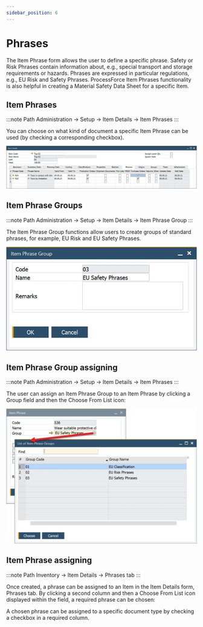```yaml
---
sidebar_position: 6
---
```


# Phrases

The Item Phrase form allows the user to define a specific phrase. Safety or Risk Phrases contain information about, e.g., special transport and storage requirements or hazards. Phrases are expressed in particular regulations, e.g., EU Risk and Safety Phrases. ProcessForce Item Phrases functionality is also helpful in creating a Material Safety Data Sheet for a specific Item.

## Item Phrases

:::note Path
    Administration → Setup → Item Details → Item Phrases
:::

You can choose on what kind of document a specific Item Phrase can be used (by checking a corresponding checkbox).

![Item Phrase](./media/item-details-phrases.webp)

## Item Phrase Groups

:::note Path
    Administration → Setup → Item Details → Item Phrase Group
:::

The Item Phrase Group functions allow users to create groups of standard phrases, for example, EU Risk and EU Safety Phrases.

![Item Phrase Groups](./media/phrases/item-phrase-groups.webp)

## Item Phrase Group assigning

:::note Path
    Administration → Setup → Item Details → Item Phrases
:::

The user can assign an Item Phrase Group to an Item Phrase by clicking a Group field and then the Choose From List icon:

![Assigning](./media/phrases/assigning-phrase-group.webp)

## Item Phrase assigning

:::note Path
    Inventory → Item Details → Phrases tab
:::

Once created, a phrase can be assigned to an Item in the Item Details form, Phrases tab. By clicking a second column and then a Choose From List icon displayed within the field, a required phrase can be chosen:

A chosen phrase can be assigned to a specific document type by checking a checkbox in a required column.
